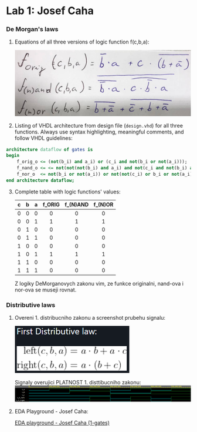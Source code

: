 # Lab 1: Josef Caha

### De Morgan's laws

1. Equations of all three versions of logic function f(c,b,a):

   ![Logic function](https://github.com/JosefCaha/digital-electronics-1/blob/main/01-gates/DeMorgan.jpg)

2. Listing of VHDL architecture from design file (`design.vhd`) for all three functions. Always use syntax highlighting, meaningful comments, and follow VHDL guidelines:

```vhdl
architecture dataflow of gates is
begin
    f_orig_o <= (not(b_i) and a_i) or (c_i and not(b_i or not(a_i)));
    f_nand_o <= <= not(not(not(b_i) and a_i) and not(c_i and not(b_i) and a_i));
    f_nor_o  <= not(b_i or not(a_i)) or not(not(c_i) or b_i or not(a_i));
end architecture dataflow;
```

3. Complete table with logic functions' values:

   | **c** | **b** |**a** | **f_ORIG** | **f_(N)AND** | **f_(N)OR** |
   | :-: | :-: | :-: | :-: | :-: | :-: |
   | 0 | 0 | 0 | 0 | 0 | 0 |
   | 0 | 0 | 1 | 1 | 1 | 1 |
   | 0 | 1 | 0 | 0 | 0 | 0 |
   | 0 | 1 | 1 | 0 | 0 | 0 |
   | 1 | 0 | 0 | 0 | 0 | 0 |
   | 1 | 0 | 1 | 1 | 1 | 1 |
   | 1 | 1 | 0 | 0 | 0 | 0 |
   | 1 | 1 | 1 | 0 | 0 | 0 |
   
   Z logiky DeMorganovych zakonu vim, ze funkce originalni, nand-ova i nor-ova se museji rovnat.

### Distributive laws

1. Overeni 1. distribucniho zakonu a screenshot prubehu signalu:

   ![prvni_distribucni_zakon](https://github.com/JosefCaha/digital-electronics-1/blob/main/01-gates/prvni_distribucni_zakon.PNG)
   
   Signaly overujici PLATNOST 1. disttibucniho zakonu:
   ![signaly_distribucni_zakon](https://github.com/JosefCaha/digital-electronics-1/blob/main/01-gates/signaly_distribucni_zakon.PNG)

2. EDA Playground - Josef Caha:

   [EDA playground - Josef Caha (1-gates)](https://www.edaplayground.com/x/JJpR)
